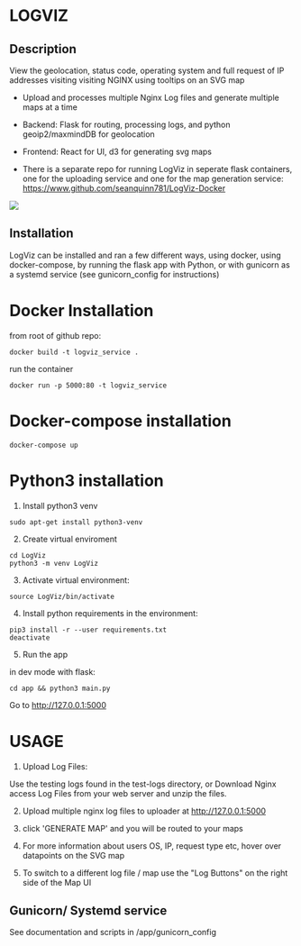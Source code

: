 LOGVIZ
===================

## Description
View the geolocation, status code, operating system and full request of IP addresses visiting visiting NGINX using tooltips on an SVG map

- Upload and processes multiple Nginx Log files and generate multiple maps at a time

- Backend: Flask for routing, processing logs, and python geoip2/maxmindDB for geolocation 

- Frontend: React for UI, d3 for generating svg maps

- There is a separate repo for running LogViz in seperate flask containers, one for the uploading service and one for the map generation service: https://www.github.com/seanquinn781/LogViz-Docker

![](logviz.gif)

## Installation

LogViz can be installed and ran a few different ways, using docker, using docker-compose, by running the flask app with Python, or with gunicorn as a systemd service (see gunicorn_config for instructions)

# Docker Installation

from root of github repo:

```
docker build -t logviz_service .
```

run the container
```
docker run -p 5000:80 -t logviz_service
```

# Docker-compose installation
```
docker-compose up
```

# Python3 installation

1. Install python3 venv

```
sudo apt-get install python3-venv
```

2. Create virtual enviroment

```
cd LogViz
python3 -m venv LogViz
```

3. Activate virtual environment:
```
source LogViz/bin/activate
```

4. Install python requirements in the environment:  
```
pip3 install -r --user requirements.txt
deactivate
```

5. Run the app

in dev mode with flask:

```
cd app && python3 main.py
```

Go to http://127.0.0.1:5000


USAGE
==========================

1. Upload Log Files:

Use the testing logs found in the test-logs directory, or Download Nginx access Log Files from your web server and unzip the files.

2. Upload multiple nginx log files to uploader at http://127.0.0.1:5000

3. click 'GENERATE MAP' and you will be routed to your maps

4. For more information about users OS, IP, request type etc, hover over datapoints on the SVG map

5. To switch to a different log file / map use the "Log Buttons" on the right side of the Map UI

## Gunicorn/ Systemd service

See documentation and scripts in /app/gunicorn_config

